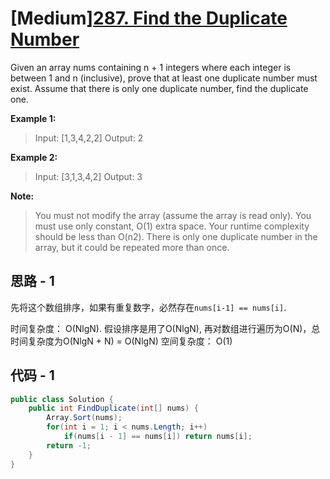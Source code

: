 # [Medium][287. Find the Duplicate Number](https://leetcode.com/problems/find-the-duplicate-number/)

Given an array nums containing n + 1 integers where each integer is between 1 and n (inclusive), prove that at least one duplicate number must exist. Assume that there is only one duplicate number, find the duplicate one.

**Example 1:**

> Input: [1,3,4,2,2]
> Output: 2

**Example 2:**

> Input: [3,1,3,4,2]
> Output: 3

**Note:**

> You must not modify the array (assume the array is read only).
> You must use only constant, O(1) extra space.
> Your runtime complexity should be less than O(n2).
> There is only one duplicate number in the array, but it could be repeated more than once.

## 思路 - 1

先将这个数组排序，如果有重复数字，必然存在`nums[i-1] == nums[i]`.

时间复杂度： O(NlgN). 假设排序是用了O(NlgN), 再对数组进行遍历为O(N)，总时间复杂度为O(NlgN + N) = O(NlgN)
空间复杂度： O(1)

## 代码 - 1

```csharp
public class Solution {
    public int FindDuplicate(int[] nums) {
        Array.Sort(nums);
        for(int i = 1; i < nums.Length; i++)
            if(nums[i - 1] == nums[i]) return nums[i];
        return -1;
    }
}
```
